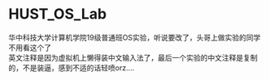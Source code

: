 # HUST_OS_Lab
华中科技大学计算机学院19级普通班OS实验，听说要改了，头哥上做实验的同学不用看这个了<br/>
英文注释是因为虚拟机上懒得装中文输入法了，最后一个实验的中文注释是复制的，不是装逼，感到不适的话轻喷orz....

